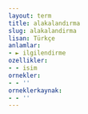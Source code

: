 ```yaml
---
layout: term
title: alakalandırma
slug: alakalandirma
lisan: Türkçe
anlamlar:
- ► ilgilendirme
ozellikler:
- - isim
ornekler:
- - ''
orneklerkaynak:
- - ''
---
```

